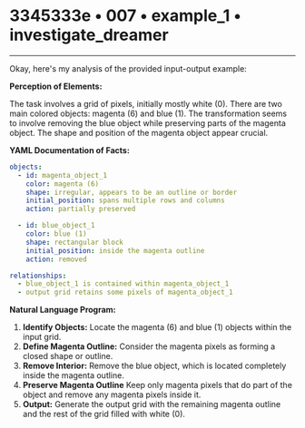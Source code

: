 # 3345333e • 007 • example_1 • investigate_dreamer

---
Okay, here's my analysis of the provided input-output example:

**Perception of Elements:**

The task involves a grid of pixels, initially mostly white (0). There are two main colored objects: magenta (6) and blue (1). The transformation seems to involve removing the blue object while preserving parts of the magenta object. The shape and position of the magenta object appear crucial.

**YAML Documentation of Facts:**



```yaml
objects:
  - id: magenta_object_1
    color: magenta (6)
    shape: irregular, appears to be an outline or border
    initial_position: spans multiple rows and columns
    action: partially preserved

  - id: blue_object_1
    color: blue (1)
    shape: rectangular block
    initial_position: inside the magenta outline
    action: removed

relationships:
  - blue_object_1 is contained within magenta_object_1
  - output grid retains some pixels of magenta_object_1

```



**Natural Language Program:**

1.  **Identify Objects:** Locate the magenta (6) and blue (1) objects within the input grid.
2.  **Define Magenta Outline:** Consider the magenta pixels as forming a closed shape or outline.
3.  **Remove Interior:** Remove the blue object, which is located completely inside the magenta outline.
4. **Preserve Magenta Outline** Keep only magenta pixels that do part of the object and remove any magenta pixels inside it.
5.  **Output:** Generate the output grid with the remaining magenta outline and the rest of the grid filled with white (0).

